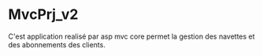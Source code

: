# MvcPrj_v2

C'est application realisé par asp mvc core permet la gestion des navettes et des abonnements des clients.
